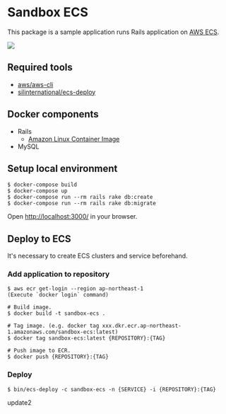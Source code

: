 # Sandbox ECS

This package is a sample application runs Rails application on [AWS ECS](https://aws.amazon.com/ecs/).

<img src="https://raw.githubusercontent.com/wiki/naomichi-y/sandbox-ecs/images/cowsay.png" />

## Required tools

* [aws/aws-cli](https://github.com/aws/aws-cli)
* [silinternational/ecs-deploy](https://github.com/silinternational/ecs-deploy)

## Docker components

* Rails
  * [Amazon Linux Container Image](http://docs.aws.amazon.com/AmazonECR/latest/userguide/amazon_linux_container_image.html)
* MySQL

## Setup local environment

```
$ docker-compose build
$ docker-compose up
$ docker-compose run --rm rails rake db:create
$ docker-compose run --rm rails rake db:migrate
```
Open [http://localhost:3000/](http://localhost:3000/) in your browser.

## Deploy to ECS

It's necessary to create ECS clusters and service beforehand.

### Add application to repository

```
$ aws ecr get-login --region ap-northeast-1
(Execute `docker login` command)

# Build image.
$ docker build -t sandbox-ecs .

# Tag image. (e.g. docker tag xxx.dkr.ecr.ap-northeast-1.amazonaws.com/sandbox-ecs:latest)
$ docker tag sandbox-ecs:latest {REPOSITORY}:{TAG}

# Push image to ECR.
$ docker push {REPOSITORY}:{TAG}
```

### Deploy

```
$ bin/ecs-deploy -c sandbox-ecs -n {SERVICE} -i {REPOSITORY}:{TAG}
```

update2
